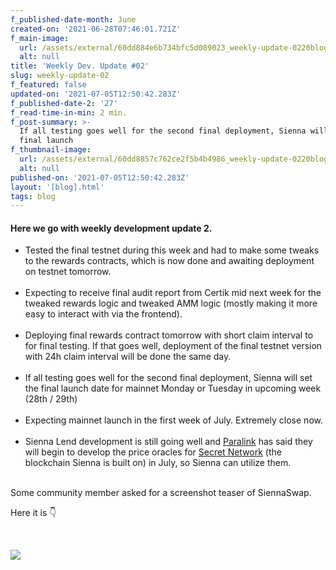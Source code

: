 ```yaml
---
f_published-date-month: June
created-on: '2021-06-28T07:46:01.721Z'
f_main-image:
  url: /assets/external/60dd884e6b734bfc5d089023_weekly-update-0220blog.jpg
  alt: null
title: 'Weekly Dev. Update #02'
slug: weekly-update-02
f_featured: false
updated-on: '2021-07-05T12:50:42.283Z'
f_published-date-2: '27'
f_read-time-in-min: 2 min.
f_post-summary: >-
  If all testing goes well for the second final deployment, Sienna will set the
  final launch
f_thumbnail-image:
  url: /assets/external/60dd8857c762ce2f5b4b4986_weekly-update-0220blog20thump.jpg
  alt: null
published-on: '2021-07-05T12:50:42.283Z'
layout: '[blog].html'
tags: blog
---
```


#### Here we go with weekly development update 2.

*   Tested the final testnet during this week and had to make some tweaks to the rewards contracts, which is now done and awaiting deployment on testnet tomorrow.  
    ‍
*   Expecting to receive final audit report from Certik mid next week for the tweaked rewards logic and tweaked AMM logic (mostly making it more easy to interact with via the frontend).  
    ‍
*   Deploying final rewards contract tomorrow with short claim interval to for final testing. If that goes well, deployment of the final testnet version with 24h claim interval will be done the same day.  
    ‍
*   If all testing goes well for the second final deployment, Sienna will set the final launch date for mainnet Monday or Tuesday in upcoming week (28th / 29th)  
    ‍
*   Expecting mainnet launch in the first week of July. Extremely close now.  
    ‍
*   Sienna Lend development is still going well and [Paralink](https://paralink.network/) has said they will begin to develop the price oracles for [Secret Network](https://scrt.network/) (the blockchain Sienna is built on) in July, so Sienna can utilize them.  
    ‍

Some community member asked for a screenshot teaser of SiennaSwap.

Here it is 👇

‍

![](/assets/external/60d97defcc8411c39b2e5b76_1_cu-jlo6xdzokqpci1hrdzq.png)
